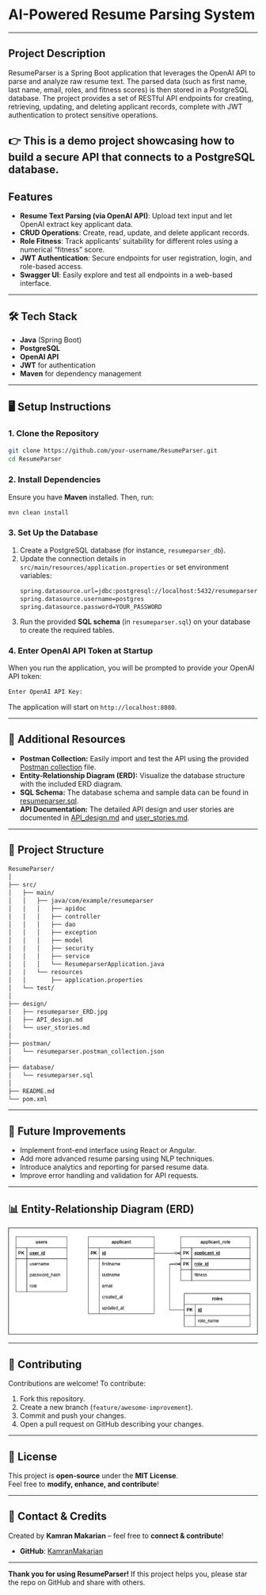 # **AI-Powered Resume Parsing System**

---

## **Project Description**
ResumeParser is a Spring Boot application that leverages the OpenAI API to parse and analyze raw resume text. The parsed data (such as first name, last name, email, roles, and fitness scores) is then stored in a PostgreSQL database. The project provides a set of RESTful API endpoints for creating, retrieving, updating, and deleting applicant records, complete with JWT authentication to protect sensitive operations.

👉 **This is a demo project** showcasing how to build a secure API that connects to a PostgreSQL database.  
---

## **Features**
- **Resume Text Parsing (via OpenAI API)**: Upload text input and let OpenAI extract key applicant data.  
- **CRUD Operations**: Create, read, update, and delete applicant records.  
- **Role Fitness**: Track applicants’ suitability for different roles using a numerical “fitness” score.  
- **JWT Authentication**: Secure endpoints for user registration, login, and role-based access.  
- **Swagger UI**: Easily explore and test all endpoints in a web-based interface.

---

## 🛠️ **Tech Stack**
- **Java** (Spring Boot)  
- **PostgreSQL**  
- **OpenAI API**  
- **JWT** for authentication  
- **Maven** for dependency management

---

## 🖥️ **Setup Instructions**

### 1. Clone the Repository
```bash
git clone https://github.com/your-username/ResumeParser.git
cd ResumeParser
```

### 2. Install Dependencies
Ensure you have **Maven** installed. Then, run:
```bash
mvn clean install
```

### 3. Set Up the Database
1. Create a PostgreSQL database (for instance, `resumeparser_db`).  
2. Update the connection details in `src/main/resources/application.properties` or set environment variables:
   ```properties
   spring.datasource.url=jdbc:postgresql://localhost:5432/resumeparser_db
   spring.datasource.username=postgres
   spring.datasource.password=YOUR_PASSWORD
   ```
3. Run the provided **SQL schema** (in `resumeparser.sql`) on your database to create the required tables.

### 4. Enter OpenAI API Token at Startup
When you run the application, you will be prompted to provide your OpenAI API token:
```bash
Enter OpenAI API Key:
```

The application will start on `http://localhost:8080`.

---

## 📁 **Additional Resources**
- **Postman Collection:** Easily import and test the API using the provided [Postman collection](postman/resumeparser.postman_collection.json) file.
- **Entity-Relationship Diagram (ERD):** Visualize the database structure with the included ERD diagram.
- **SQL Schema:** The database schema and sample data can be found in [resumeparser.sql](database/resumeparser.sql).
- **API Documentation:** The detailed API design and user stories are documented in [API_design.md](design/API_design.md) and [user_stories.md](design/user_stories.md).

---

## 📂 **Project Structure**

```plaintext
ResumeParser/
│
├── src/
│   ├── main/
│   │   ├── java/com/example/resumeparser
│   │   │   ├── apidoc
│   │   │   ├── controller
│   │   │   ├── dao
│   │   │   ├── exception
│   │   │   ├── model
│   │   │   ├── security
│   │   │   ├── service
│   │   │   └── ResumeparserApplication.java
│   │   └── resources
│   │       ├── application.properties
│   └── test/
│
├── design/
│   ├── resumeparser_ERD.jpg
│   ├── API_design.md
│   └── user_stories.md
│
├── postman/
│   └── resumeparser.postman_collection.json
│
├── database/
│   └── resumeparser.sql
│
├── README.md
└── pom.xml
```

---

## 🔮 **Future Improvements**
- Implement front-end interface using React or Angular.
- Add more advanced resume parsing using NLP techniques.
- Introduce analytics and reporting for parsed resume data.
- Improve error handling and validation for API requests.

---

## 📊 **Entity-Relationship Diagram (ERD)**
![Entity-Relationship Diagram](design/resumeparser_ERD.jpg)

---

## 📢 **Contributing**
Contributions are welcome! To contribute:
1. Fork this repository.
2. Create a new branch (`feature/awesome-improvement`).
3. Commit and push your changes.
4. Open a pull request on GitHub describing your changes.

---

## 📜 **License**
This project is **open-source** under the **MIT License**.  
Feel free to **modify, enhance, and contribute**!  

---

## 🔗 **Contact & Credits**
Created by **Kamran Makarian** – feel free to **connect & contribute**!
- **GitHub**: [KamranMakarian](https://github.com/KamranMakarian)  

---

**Thank you for using ResumeParser!** If this project helps you, please star the repo on GitHub and share with others.

